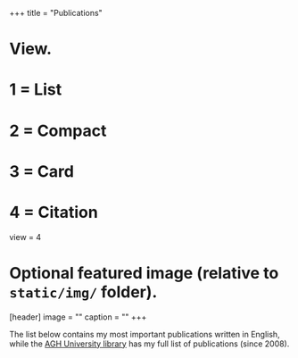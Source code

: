 +++
title = "Publications"

# View.
#   1 = List
#   2 = Compact
#   3 = Card
#   4 = Citation
view = 4

# Optional featured image (relative to `static/img/` folder).
[header]
image = ""
caption = ""
+++

The list below contains my most important publications written in English, while the [AGH University library](http://www.bpp.agh.edu.pl/new/autor/szott-szymon-05768) has my full list of publications (since 2008).